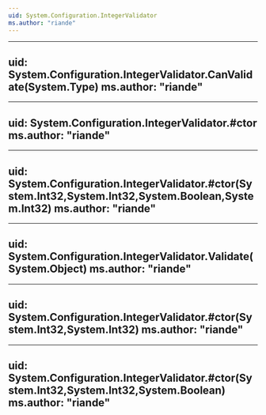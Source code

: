 ```yaml
---
uid: System.Configuration.IntegerValidator
ms.author: "riande"
---
```


---
uid: System.Configuration.IntegerValidator.CanValidate(System.Type)
ms.author: "riande"
---

---
uid: System.Configuration.IntegerValidator.#ctor
ms.author: "riande"
---

---
uid: System.Configuration.IntegerValidator.#ctor(System.Int32,System.Int32,System.Boolean,System.Int32)
ms.author: "riande"
---

---
uid: System.Configuration.IntegerValidator.Validate(System.Object)
ms.author: "riande"
---

---
uid: System.Configuration.IntegerValidator.#ctor(System.Int32,System.Int32)
ms.author: "riande"
---

---
uid: System.Configuration.IntegerValidator.#ctor(System.Int32,System.Int32,System.Boolean)
ms.author: "riande"
---
